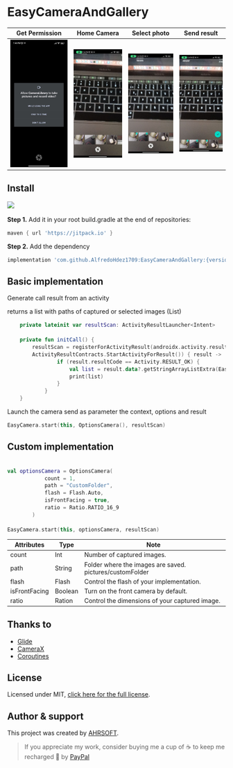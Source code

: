 # EasyCameraAndGallery


|      Get Permission       |        Home Camera        |       Select photo        |        Send result        |
| :-----------------------: | :-----------------------: | :-----------------------: | :-----------------------: |
| ![](media/image_004.jpeg) | ![](media/image_001.jpeg) | ![](media/image_002.jpeg) | ![](media/image_003.jpeg) |

## Install
[![](https://jitpack.io/v/AlfredoHdez1709/EasyCameraAndGallery.svg)](https://jitpack.io/#AlfredoHdez1709/EasyCameraAndGallery)

**Step 1.** Add it in your root build.gradle at the end of repositories:
```gradle
maven { url 'https://jitpack.io' }
```
**Step 2.** Add the dependency
```gradle
implementation 'com.github.AlfredoHdez1709:EasyCameraAndGallery:{version}'
```

## Basic implementation

Generate call result from an activity

returns a list with paths of captured or selected images (List<String>)

```kotlin
    private lateinit var resultScan: ActivityResultLauncher<Intent>

    private fun initCall() {
        resultScan = registerForActivityResult(androidx.activity.result.contract.
        ActivityResultContracts.StartActivityForResult()) { result ->
                if (result.resultCode == Activity.RESULT_OK) {
                    val list = result.data?.getStringArrayListExtra(EasyCamera.IMAGE_RESULTS)
                    print(list)
                }
            }
    }
```

Launch the camera send as parameter the context, options and result

```kotlin
EasyCamera.start(this, OptionsCamera(), resultScan)
```

## Custom implementation

```kotlin

val optionsCamera = OptionsCamera(
            count = 1,
            path = "CustomFolder",
            flash = Flash.Auto,
            isFrontFacing = true,
            ratio = Ratio.RATIO_16_9
        )

EasyCamera.start(this, optionsCamera, resultScan)
```

| Attributes    | Type    | Note                                                     |
| ------------- | ------- | -------------------------------------------------------- |
| count         | Int     | Number of captured images.                               |
| path          | String  | Folder where the images are saved. pictures/customFolder |
| flash         | Flash   | Control the flash of your implementation.                |
| isFrontFacing | Boolean | Turn on the front camera by default.                     |
| ratio         | Ration  | Control the dimensions of your captured image.           |

## Thanks to
  - [Glide]
  - [CameraX]
  - [Coroutines]

## License
Licensed under MIT, [click here for the full license](/LICENSE).

## Author & support
This project was created by [AHRSOFT](https://www.ahrsoft.dev/).

> If you appreciate my work, consider buying me a cup of :coffee: to keep me recharged :metal: by [PayPal](https://paypal.me/AlfredoHdez1709)


[Glide]: <https://github.com/bumptech/glide>
[CameraX]: <https://developer.android.com/training/camerax>
[Coroutines]: <https://developer.android.com/kotlin/coroutines>

